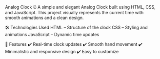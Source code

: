 Analog Clock ⏰
A simple and elegant Analog Clock built using HTML, CSS, and JavaScript. This project visually represents the current time with smooth animations and a clean design.

🛠 Technologies Used
HTML – Structure of the clock
CSS – Styling and animations
JavaScript – Dynamic time updates

📌 Features
✔️ Real-time clock updates
✔️ Smooth hand movement
✔️ Minimalistic and responsive design
✔️ Easy to customize
